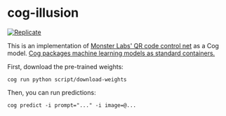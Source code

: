 # cog-illusion

[![Replicate](https://replicate.com/fofr/illusions/badge)](https://replicate.com/fofr/illusions)

This is an implementation of [Monster Labs' QR code control net](https://huggingface.co/monster-labs/control_v1p_sd15_qrcode_monster) as a Cog model. [Cog packages machine learning models as standard containers.](https://github.com/replicate/cog)

First, download the pre-trained weights:

    cog run python script/download-weights

Then, you can run predictions:

    cog predict -i prompt="..." -i image=@...
